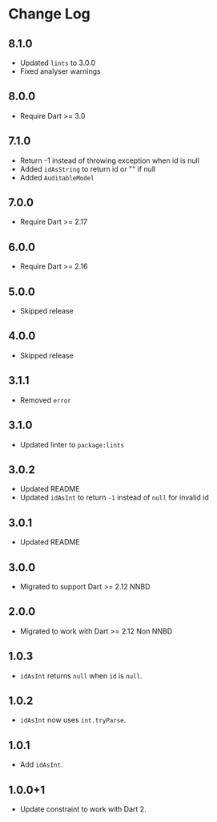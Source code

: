# Change Log

## 8.1.0

* Updated `lints` to 3.0.0
* Fixed analyser warnings

## 8.0.0

* Require Dart >= 3.0

## 7.1.0

* Return -1 instead of throwing exception when id is null
* Added `idAsString` to return id or "" if null
* Added `AuditableModel`

## 7.0.0

* Require Dart >= 2.17

## 6.0.0

* Require Dart >= 2.16

## 5.0.0

* Skipped release

## 4.0.0

* Skipped release

## 3.1.1

* Removed `error`

## 3.1.0

* Updated linter to `package:lints`

## 3.0.2

* Updated README
* Updated `idAsInt` to return `-1` instead of `null` for invalid id

## 3.0.1

* Updated README

## 3.0.0

* Migrated to support Dart >= 2.12 NNBD

## 2.0.0

* Migrated to work with Dart >= 2.12 Non NNBD

## 1.0.3

* `idAsInt` returns `null` when `id` is `null`.

## 1.0.2

* `idAsInt` now uses `int.tryParse`.

## 1.0.1

* Add `idAsInt`.

## 1.0.0+1

* Update constraint to work with Dart 2.
